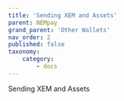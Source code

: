 ```yaml
---
title: 'Sending XEM and Assets'
parent: NEMpay
grand_parent: 'Other Wallets'
nav_order: 2
published: false
taxonomy:
    category:
        - docs
---
```


Sending XEM and Assets